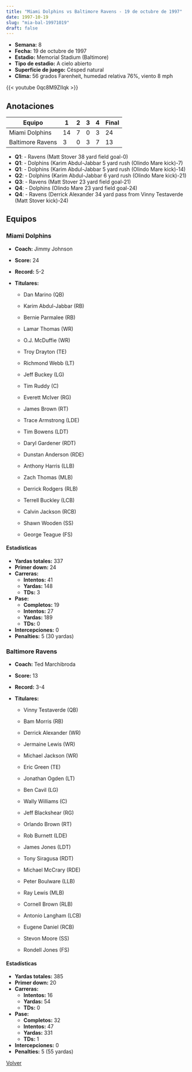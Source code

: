 ```yaml
---
title: "Miami Dolphins vs Baltimore Ravens - 19 de octubre de 1997"
date: 1997-10-19
slug: "mia-bal-19971019"
draft: false
---
```


- **Semana:** 8
- **Fecha:** 19 de octubre de 1997
- **Estadio:** Memorial Stadium (Baltimore)
- **Tipo de estadio:** A cielo abierto
- **Superficie de juego:** Césped natural
- **Clima:** 56 grados Farenheit, humedad relativa 76%, viento 8 mph


{{< youtube 0qc8M9ZIIqk >}}


## Anotaciones
| Equipo | 1 | 2 | 3 | 4 | Final |
|--------|---|---|---|---|-------|
| Miami Dolphins  | 14 | 7 | 0 | 3  | 24 |
| Baltimore Ravens  | 3 | 0 | 3 | 7  | 13 |
- **Q1**:  - Ravens (Matt Stover 38 yard field goal-0)
- **Q1**:  - Dolphins (Karim Abdul-Jabbar 5 yard rush (Olindo Mare kick)-7)
- **Q1**:  - Dolphins (Karim Abdul-Jabbar 5 yard rush (Olindo Mare kick)-14)
- **Q2**:  - Dolphins (Karim Abdul-Jabbar 6 yard rush (Olindo Mare kick)-21)
- **Q3**:  - Ravens (Matt Stover 23 yard field goal-21)
- **Q4**:  - Dolphins (Olindo Mare 23 yard field goal-24)
- **Q4**:  - Ravens (Derrick Alexander 34 yard pass from Vinny Testaverde (Matt Stover kick)-24)


## Equipos


### Miami Dolphins
* **Coach:** Jimmy Johnson
* **Score:** 24
* **Record:** 5-2
* **Titulares:** 

  * Dan Marino (QB) 

  * Karim Abdul-Jabbar (RB) 

  * Bernie Parmalee (RB) 

  * Lamar Thomas (WR) 

  * O.J. McDuffie (WR) 

  * Troy Drayton (TE) 

  * Richmond Webb (LT) 

  * Jeff Buckey (LG) 

  * Tim Ruddy (C) 

  * Everett McIver (RG) 

  * James Brown (RT) 

  * Trace Armstrong (LDE) 

  * Tim Bowens (LDT) 

  * Daryl Gardener (RDT) 

  * Dunstan Anderson (RDE) 

  * Anthony Harris (LLB) 

  * Zach Thomas (MLB) 

  * Derrick Rodgers (RLB) 

  * Terrell Buckley (LCB) 

  * Calvin Jackson (RCB) 

  * Shawn Wooden (SS) 

  * George Teague (FS) 

#### Estadísticas
* **Yardas totales:** 337
* **Primer down:** 24
* **Carreras:**
  * **Intentos:** 41
  * **Yardas:** 148
  * **TDs:** 3
* **Pase:**
  * **Completos:** 19
  * **Intentos:** 27
  * **Yardas:** 189
  * **TDs:** 0
* **Intercepciones:** 0
* **Penalties:** 5 (30 yardas)

### Baltimore Ravens
* **Coach:** Ted Marchibroda
* **Score:** 13
* **Record:** 3-4
* **Titulares:** 

  * Vinny Testaverde (QB) 

  * Bam Morris (RB) 

  * Derrick Alexander (WR) 

  * Jermaine Lewis (WR) 

  * Michael Jackson (WR) 

  * Eric Green (TE) 

  * Jonathan Ogden (LT) 

  * Ben Cavil (LG) 

  * Wally Williams (C) 

  * Jeff Blackshear (RG) 

  * Orlando Brown (RT) 

  * Rob Burnett (LDE) 

  * James Jones (LDT) 

  * Tony Siragusa (RDT) 

  * Michael McCrary (RDE) 

  * Peter Boulware (LLB) 

  * Ray Lewis (MLB) 

  * Cornell Brown (RLB) 

  * Antonio Langham (LCB) 

  * Eugene Daniel (RCB) 

  * Stevon Moore (SS) 

  * Rondell Jones (FS) 

#### Estadísticas
* **Yardas totales:** 385
* **Primer down:** 20
* **Carreras:**
  * **Intentos:** 16
  * **Yardas:** 54
  * **TDs:** 0
* **Pase:**
  * **Completos:** 32
  * **Intentos:** 47
  * **Yardas:** 331
  * **TDs:** 1
* **Intercepciones:** 0
* **Penalties:** 5 (55 yardas)


[Volver](/historia/1997)

